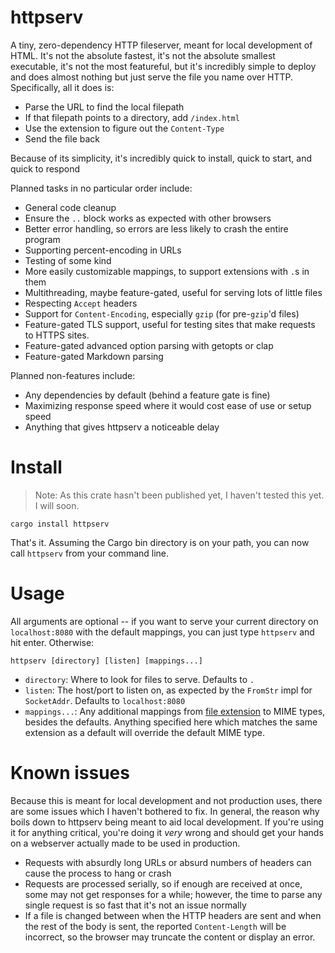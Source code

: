 # httpserv

A tiny, zero-dependency HTTP fileserver, meant for local development of HTML.
It's not the absolute fastest, it's not the absolute smallest executable, it's
not the most featureful, but it's incredibly simple to deploy and does almost
nothing but just serve the file you name over HTTP. Specifically, all it does
is:

- Parse the URL to find the local filepath
- If that filepath points to a directory, add `/index.html`
- Use the extension to figure out the `Content-Type`
- Send the file back

Because of its simplicity, it's incredibly quick to install, quick to start,
and quick to respond

Planned tasks in no particular order include:

- General code cleanup
- Ensure the `..` block works as expected with other browsers
- Better error handling, so errors are less likely to crash the entire program
- Supporting percent-encoding in URLs
- Testing of some kind
- More easily customizable mappings, to support extensions with `.`s in them
- Multithreading, maybe feature-gated, useful for serving lots of little files
- Respecting `Accept` headers
- Support for `Content-Encoding`, especially `gzip` (for pre-`gzip`'d files)
- Feature-gated TLS support, useful for testing sites that make requests to
  HTTPS sites.
- Feature-gated advanced option parsing with getopts or clap
- Feature-gated Markdown parsing

Planned non-features include:

- Any dependencies by default (behind a feature gate is fine)
- Maximizing response speed where it would cost ease of use or setup speed
- Anything that gives httpserv a noticeable delay

# Install

> Note: As this crate hasn't been published yet, I haven't tested this yet. I
> will soon.

```
cargo install httpserv
```

That's it. Assuming the Cargo bin directory is on your path, you can now call
`httpserv` from your command line.

# Usage

All arguments are optional -- if you want to serve your current directory on
`localhost:8080` with the default mappings, you can just type `httpserv` and
hit enter. Otherwise:

```
httpserv [directory] [listen] [mappings...]
```

* `directory`: Where to look for files to serve. Defaults to `.`
* `listen`: The host/port to listen on, as expected by the `FromStr` impl for
  `SocketAddr`. Defaults to `localhost:8080`
* `mappings...`: Any additional mappings from [file extension][ext] to MIME
  types, besides the defaults. Anything specified here which matches the same
  extension as a default will override the default MIME type.

 [ext]: https://doc.rust-lang.org/std/path/struct.Path.html#method.extension

# Known issues

Because this is meant for local development and not production uses, there are
some issues which I haven't bothered to fix. In general, the reason why boils
down to httpserv being meant to aid local development. If you're using it for
anything critical, you're doing it _very_ wrong and should get your hands on a
webserver actually made to be used in production.

- Requests with absurdly long URLs or absurd numbers of headers can cause the
  process to hang or crash
- Requests are processed serially, so if enough are received at once, some may
  not get responses for a while; however, the time to parse any single request
  is so fast that it's not an issue normally
- If a file is changed between when the HTTP headers are sent and when the
  rest of the body is sent, the reported `Content-Length` will be incorrect,
  so the browser may truncate the content or display an error.
